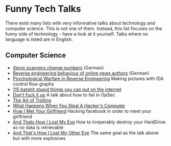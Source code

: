 # Funny Tech Talks
There exist many lists with very informative talks about technology and computer science. This is not one of them. Instead, this list focuses on the funny side of technology - have a look at it yourself.
Talks where no language is listed are in English.
## Computer Science
- [Xerox scanners change numbers](https://www.youtube.com/watch?v=7FeqF1-Z1g0) (German)
- [Reverse engineering behaviour of online news authors](https://www.youtube.com/watch?v=-YpwsdRKt8Q) (German)
- [Psychological Warfare in Reverse Engineering](https://www.youtube.com/watch?v=HlUe0TUHOIc)
Making pictures with IDA control flow graphs
- [115 batshit stupid things you can put on the internet](https://www.youtube.com/watch?v=5xJXJ9pTihM)
- [Don't fuck it up](https://www.youtube.com/watch?v=J1q4Ir2J8P8)
A talk about how to fail in OpSec
- [The Art of Trolling](https://www.youtube.com/watch?v=AHqGV5WjS4w)
- [What Happens When You Steal A Hacker's Computer](https://www.youtube.com/watch?v=Jwpg-AwJ0Jc)
- [How I Met Your Girlfriend](https://www.youtube.com/watch?v=_pQ4_AH6vks)
Hacking facebook in order to meet your girlfriend
- [And Thats How I Lost My Eye](https://www.youtube.com/watch?v=Tr7qnX3S2KA)
How to irreperably destroy your HardDrive so no data is retrievable
- [And That's How I Lost My Other Eye](https://www.youtube.com/watch?v=-bpX8YvNg6Y)
The same goal as the talk above but with more explosives
